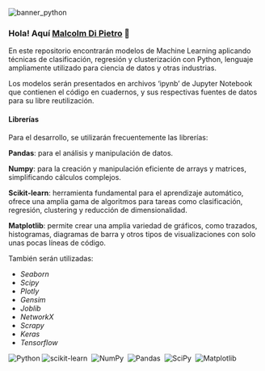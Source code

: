 ![banner_python](https://github.com/malcolmdpc/MachineLearningConPython/assets/147994979/8ef67fc2-6a31-4037-82ca-42cbcf354749)

### Hola! Aquí [Malcolm Di Pietro](https://malcolmdpc.github.io) 👋

En este repositorio encontrarán modelos de Machine Learning aplicando técnicas de clasificación, regresión y clusterización con Python, lenguaje ampliamente utilizado para ciencia de datos y otras industrias.

Los modelos serán presentados en archivos ‘ipynb’ de Jupyter Notebook que contienen el código en cuadernos, y sus respectivas fuentes de datos para su libre reutilización.

#### Librerías

Para el desarrollo, se utilizarán frecuentemente las librerías:

**Pandas**: para el análisis y manipulación de datos.

**Numpy**: para la creación y manipulación eficiente de arrays y matrices, simplificando cálculos complejos.

**Scikit-learn**: herramienta fundamental para el aprendizaje automático, ofrece una amplia gama de algoritmos para tareas como clasificación, regresión, clustering y reducción de dimensionalidad.

**Matplotlib**: permite crear una amplia variedad de gráficos, como trazados, histogramas, diagramas de barra y otros tipos de visualizaciones con solo unas pocas líneas de código.

También serán utilizadas: 
-	*Seaborn*
-	*Scipy*
-	*Plotly*
-	*Gensim*
-	*Joblib*
-	*NetworkX*
-	*Scrapy*
-	*Keras*
-	*Tensorflow*


![Python](https://img.shields.io/badge/Python-3776AB?style=for-the-badge&logo=python&logoColor=white)
![scikit-learn](https://img.shields.io/badge/scikit--learn-%23F7931E.svg?style=for-the-badge&logo=scikit-learn&logoColor=white)&nbsp;
![NumPy](https://img.shields.io/badge/numpy-%23013243.svg?style=for-the-badge&logo=numpy&logoColor=white)&nbsp;
![Pandas](https://img.shields.io/badge/pandas-%23150458.svg?style=for-the-badge&logo=pandas&logoColor=white)&nbsp;
![SciPy](https://img.shields.io/badge/SciPy-%230C55A5.svg?style=for-the-badge&logo=scipy&logoColor=%white)&nbsp;
![Matplotlib](https://img.shields.io/badge/Matplotlib-%23ffffff.svg?tyle=for-the-badge&logo=Matplotlib&logoColor=black)
